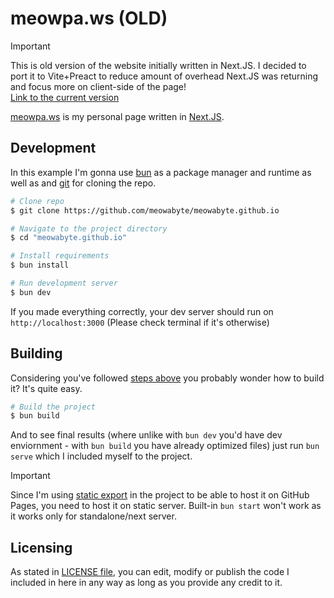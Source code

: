 # meowpa.ws (OLD)
> [!IMPORTANT]
> This is old version of the website initially written in Next.JS. I decided to port it to Vite+Preact to reduce amount of overhead Next.JS was returning and focus more on client-side of the page!  
[Link to the current version](https://github.com/meowabyte/meowabyte.github.io)

[meowpa.ws](https://meowpa.ws) is my personal page written in [Next.JS](https://nextjs.org).

## Development
In this example I'm gonna use [bun](https://bun.sh/) as a package manager and runtime as well as and [git](https://git-scm.com/) for cloning the repo.
```bash
# Clone repo
$ git clone https://github.com/meowabyte/meowabyte.github.io

# Navigate to the project directory
$ cd "meowabyte.github.io"

# Install requirements
$ bun install

# Run development server
$ bun dev
```
If you made everything correctly, your dev server should run on `http://localhost:3000` (Please check terminal if it's otherwise)

## Building
Considering you've followed [steps above](#development) you probably wonder how to build it? It's quite easy.
```bash
# Build the project
$ bun build
```
And to see final results (where unlike with `bun dev` you'd have dev enviornment - with `bun build` you have already optimized files) just run `bun serve` which I included myself to the project.
> [!IMPORTANT]  
> Since I'm using [static export](https://nextjs.org/docs/pages/building-your-application/deploying/static-exports) in the project to be able to host it on GitHub Pages, you need to host it on static server. Built-in `bun start` won't work as it works only for standalone/next server.

## Licensing
As stated in [LICENSE file](/LICENSE), you can edit, modify or publish the code I included in here in any way as long as you provide any credit to it.